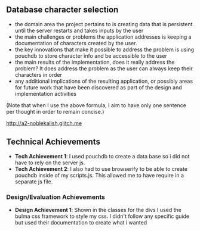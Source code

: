 ## Database character selection
- the domain area the project pertains to is creating data that is persistent until the server restarts and takes inputs by the user 
- the main challenges or problems the application addresses is keeping a documentation of characters created by the user. 
- the key innovations that make it possible to address the problem is using pouchdb to store character info and be accessible to the user
- the main results of the implementation, does it really address the problem? It does address the problem as the user can always keep their characters in order
- any additional implications of the resulting application, or possibly areas for future work that have been discovered as part of the design and implementation activities

(Note that when I use the above formula, I aim to have only one sentence per thought in order to remain concise.)

http://a2-noblekalish.glitch.me

## Technical Achievements
- **Tech Achievement 1**: I used pouchdb to create a data base so i did not have to rely on the server js.
- **Tech Achievement 2**: I also had to use browserify to be able to create pouchdb inside of my scripts.js. This allowed me to have require in a separate js file.

### Design/Evaluation Achievements
- **Design Achievement 1**: Shown in the classes for the divs I used the bulma css framework to style my css. I didn't follow any specific guide but used their documentation to create what i wanted
